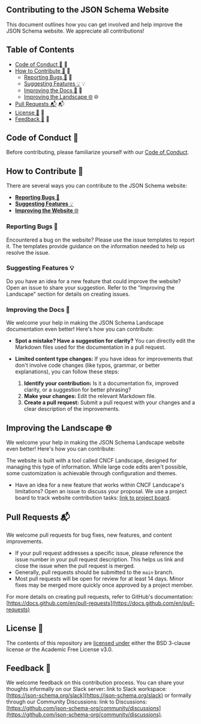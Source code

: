## Contributing to the JSON Schema Website

This document outlines how you can get involved and help improve the JSON Schema website. We appreciate all contributions!

## Table of Contents

- [Code of Conduct 📜](#code-of-conduct) 📜
- [How to Contribute 🚀](#how-to-contribute) 🚀
    - [Reporting Bugs 🐞](#reporting-bugs) 🐞
    - [Suggesting Features 💡](#suggesting-features) 💡
    - [Improving the Docs 🚧](#improving-the-docs) 🚧
    - [Improving the Landscape 🌐](#improving-the-landscape) 🌐
- [Pull Requests 📬](#pull-requests) 📬
- [License 📄](#license) 📄
- [Feedback 💬](#feedback) 💬

##  Code of Conduct 📜

Before contributing, please familiarize yourself with our [Code of Conduct](https://github.com/json-schema-org/.github/blob/main/CODE_OF_CONDUCT.md).


##  How to Contribute 🚀

There are several ways you can contribute to the JSON Schema website:

* [**Reporting Bugs** 🐞](#reporting-bugs-🐞)
* [**Suggesting Features** 💡](#suggesting-features-💡)
* [**Improving the Website** 🌐](#improving-the-website-🌐)

### Reporting Bugs 🐞

Encountered a bug on the website? Please use the issue templates to report it. The templates provide guidance on the information needed to help us resolve the issue.

### Suggesting Features 💡 

Do you have an idea for a new feature that could improve the website? Open an issue to share your suggestion.  Refer to the "Improving the Landscape" section for details on creating issues.

### Improving the Docs 🚧

We welcome your help in making the JSON Schema Landscape documentation even better! Here's how you can contribute:

* **Spot a mistake? Have a suggestion for clarity?** You can directly edit the Markdown files used for the documentation in a pull request.


* **Limited content type changes:** If you have ideas for improvements that don't involve code changes (like typos, grammar, or better explanations), you can follow these steps:

    1. **Identify your contribution:** Is it a documentation fix, improved clarity, or a suggestion for better phrasing? 
    1. **Make your changes:** Edit the relevant Markdown file.
    1. **Create a pull request:** Submit a pull request with your changes and a clear description of the improvements.

## Improving the Landscape 🌐

We welcome your help in making the JSON Schema Landscape website even better! Here's how you can contribute:

The website is built with a tool called CNCF Landscape, designed for managing this type of information. While large code edits aren't possible, some customization is achievable through configuration and themes.

* Have an idea for a new feature that works within CNCF Landscape's limitations? Open an issue to discuss your proposal. We use a project board to track website contribution tasks: [link to project board](https://github.com/orgs/json-schema-org/projects/19).




## Pull Requests 📬

We welcome pull requests for bug fixes, new features, and content improvements. 

* If your pull request addresses a specific issue, please reference the issue number in your pull request description. This helps us link and close the issue when the pull request is merged.
* Generally, pull requests should be submitted to the `main` branch.
* Most pull requests will be open for review for at least 14 days. Minor fixes may be merged more quickly once approved by a project member.

For more details on creating pull requests, refer to GitHub's documentation: [https://docs.github.com/en/pull-requests](https://docs.github.com/en/pull-requests)

## License 📄

The contents of this repository are [licensed under](https://github.com/json-schema-org/website/blob/main/CONTRIBUTING.md#-license) either the BSD 3-clause license *or* the Academic Free License v3.0.

## Feedback 💬

We welcome feedback on this contribution process. You can share your thoughts informally on our Slack server: link to Slack workspace: [https://json-schema.org/slack](https://json-schema.org/slack) or formally through our Community Discussions: link to Discussions: [https://github.com/json-schema-org/community/discussions](https://github.com/json-schema-org/community/discussions).
